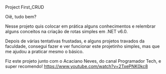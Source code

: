 Project First_CRUD

Oiê, tudo bem? 

Nesse projeto quis colocar em prática alguns conhecimentos e relembrar alguns conceitos na criação de rotas simples em .NET v6.0.

Depois de várias tentativas frustadas, e alguns projetos travados da faculdade, consegui fazer e ver funcionar este projetinho simples, 
mas que me ajudou a praticar mesmo o básico.

Fiz este projeto junto com o Acaciano Neves, do canal Programador Tech, e super recomendo!
https://www.youtube.com/watch?v=2TxePNK0kc8

